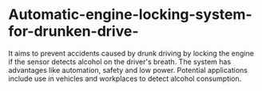 # Automatic-engine-locking-system-for-drunken-drive-
It aims to prevent accidents caused by drunk driving by locking the engine if the sensor detects alcohol on the driver's breath. The system has advantages like automation, safety and low power. Potential applications include use in vehicles and workplaces to detect alcohol consumption.
